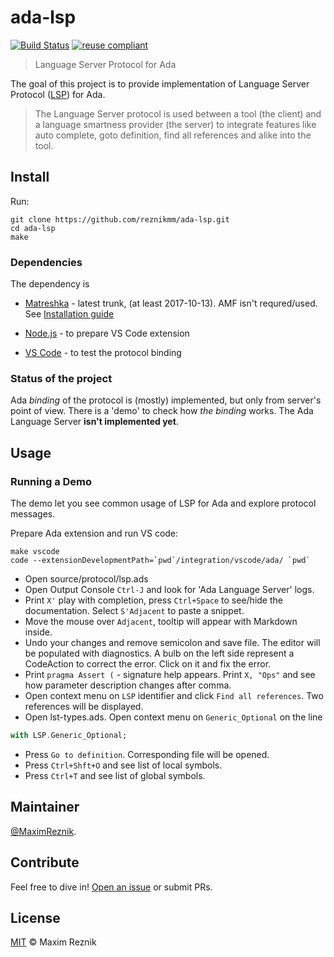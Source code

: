 ada-lsp
=======

[![Build Status](https://travis-ci.org/reznikmm/ada-lsp.svg?branch=master)](https://travis-ci.org/reznikmm/ada-lsp)
[![reuse compliant](https://img.shields.io/badge/reuse-compliant-green.svg)](https://reuse.software/)

> Language Server Protocol for Ada

The goal of this project is to provide implementation of Language Server
Protocol ([LSP](https://github.com/Microsoft/language-server-protocol))
for Ada.

> The Language Server protocol is used between a tool (the client) and
> a language smartness provider (the server) to integrate features like
> auto complete, goto definition, find all references and alike into
> the tool.

## Install

Run:
```
git clone https://github.com/reznikmm/ada-lsp.git
cd ada-lsp
make
```

### Dependencies

The dependency is
 * [Matreshka](https://github.com/reznikmm/matreshka) - latest trunk,
(at least 2017-10-13). AMF isn't requred/used.
See [Installation guide](http://forge.ada-ru.org/matreshka/wiki/Guide)

* [Node.js](https://nodejs.org) - to prepare VS Code extension
* [VS Code](https://code.visualstudio.com) - to test the protocol binding

### Status of the project

Ada *binding* of the protocol is (mostly) implemented, but only from server's
point of view.
There is a 'demo' to check how *the binding* works.
The Ada Language Server **isn't implemented yet**.

## Usage
### Running a Demo

The demo let you see common usage of LSP for Ada and explore protocol messages.

Prepare Ada extension and run VS code:
```
make vscode
code --extensionDevelopmentPath=`pwd`/integration/vscode/ada/ `pwd`
```

* Open source/protocol/lsp.ads
* Open Output Console `Ctrl-J` and look for 'Ada Language Server' logs.
* Print `X'` play with completion, press `Ctrl+Space` to see/hide the
documentation.
Select `S'Adjacent` to paste a snippet.
* Move the mouse over `Adjacent`, tooltip will appear with Markdown inside.
* Undo your changes and remove semicolon and save file.
The editor will be populated with diagnostics.
A bulb on the left side represent a CodeAction to correct the error.
Click on it and fix the error.
* Print `pragma Assert (` - signature help appears. Print `X, "Ops"` and see
how parameter description changes after comma.
* Open context menu on `LSP` identifier and click `Find all references`.
Two references will be displayed.
* Open lst-types.ads. Open context menu on `Generic_Optional` on the line
```ada
with LSP.Generic_Optional;
```
* Press `Go to definition`. Corresponding file will be opened.
* Press `Ctrl+Shft+O` and see list of local symbols.
* Press `Ctrl+T` and see list of global symbols.

## Maintainer

[@MaximReznik](https://github.com/reznikmm).

## Contribute

Feel free to dive in!
[Open an issue](https://github.com/reznikmm/ada-lsp/issues/new) or submit PRs.

## License

[MIT](LICENSE) © Maxim Reznik
